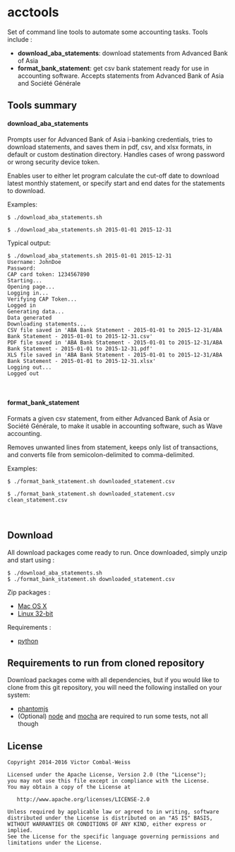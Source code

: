 # acctools

Set of command line tools to automate some accounting tasks. Tools include :

- **download_aba_statements**: download statements from Advanced Bank of Asia
- **format_bank_statement**: get csv bank statement ready for use in accounting software. Accepts statements from Advanced Bank of Asia and Société Générale

## Tools summary

#### download_aba_statements

Prompts user for Advanced Bank of Asia i-banking credentials, tries to download statements, and saves them in pdf, csv, and xlsx formats, in default or custom destination directory. Handles cases of wrong password or wrong security device token.

Enables user to either let program calculate the cut-off date to download latest monthly statement, or specify start and end dates for the statements to download.

Examples:

    $ ./download_aba_statements.sh
    
    $ ./download_aba_statements.sh 2015-01-01 2015-12-31

Typical output:

    $ ./download_aba_statements.sh 2015-01-01 2015-12-31
    Username: JohnDoe
    Password: 
    CAP card token: 1234567890
    Starting...
    Opening page...
    Logging in...
    Verifying CAP Token...
    Logged in
    Generating data...
    Data generated
    Downloading statements...
    CSV file saved in 'ABA Bank Statement - 2015-01-01 to 2015-12-31/ABA Bank Statement - 2015-01-01 to 2015-12-31.csv'
    PDF file saved in 'ABA Bank Statement - 2015-01-01 to 2015-12-31/ABA Bank Statement - 2015-01-01 to 2015-12-31.pdf'
    XLS file saved in 'ABA Bank Statement - 2015-01-01 to 2015-12-31/ABA Bank Statement - 2015-01-01 to 2015-12-31.xlsx'
    Logging out...
    Logged out

<br>

#### format_bank_statement

Formats a given csv statement, from either Advanced Bank of Asia or Société Générale, to make it usable in accounting software, such as Wave accounting.

Removes unwanted lines from statement, keeps only list of transactions, and converts file from semicolon-delimited to comma-delimited.

Examples:

    $ ./format_bank_statement.sh downloaded_statement.csv
    
    $ ./format_bank_statement.sh downloaded_statement.csv clean_statement.csv

<br>

## Download

All download packages come ready to run. Once downloaded, simply unzip and start using :

    $ ./download_aba_statements.sh
    $ ./format_bank_statement.sh downloaded_statement.csv

Zip packages :

- [Mac OS X](http://victor.combal-weiss.eu/acctools-macosx.zip)
- [Linux 32-bit](http://victor.combal-weiss.eu/acctools-linux_32.zip)

Requirements :

- [python](https://www.python.org/downloads)

## Requirements to run from cloned repository

Download packages come with all dependencies, but if you would like to clone from this git repository, you will need the following installed on your system:

- [phantomjs](http://phantomjs.org/download.html)
- (Optional) [node](https://nodejs.org/en/download) and [mocha](https://mochajs.org/#installation) are required to run some tests, not all though

## License


    Copyright 2014-2016 Victor Combal-Weiss

    Licensed under the Apache License, Version 2.0 (the "License");
    you may not use this file except in compliance with the License.
    You may obtain a copy of the License at

       http://www.apache.org/licenses/LICENSE-2.0

    Unless required by applicable law or agreed to in writing, software
    distributed under the License is distributed on an "AS IS" BASIS,
    WITHOUT WARRANTIES OR CONDITIONS OF ANY KIND, either express or implied.
    See the License for the specific language governing permissions and
    limitations under the License.

